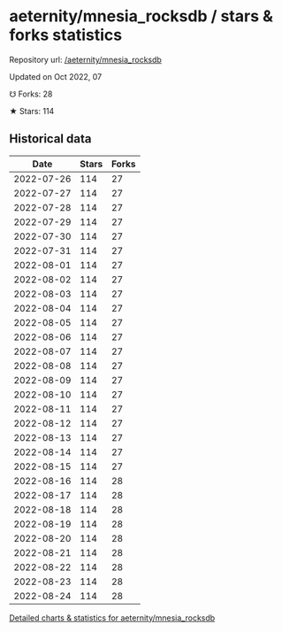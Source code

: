 # aeternity/mnesia_rocksdb / stars & forks statistics

Repository url: [/aeternity/mnesia_rocksdb](https://github.com/aeternity/mnesia_rocksdb)

Updated on Oct 2022, 07

☋ Forks: 28

★ Stars: 114

## Historical data
| Date | Stars | Forks |
|------|-------|-------|
| 2022-07-26 | 114 | 27 | 
| 2022-07-27 | 114 | 27 | 
| 2022-07-28 | 114 | 27 | 
| 2022-07-29 | 114 | 27 | 
| 2022-07-30 | 114 | 27 | 
| 2022-07-31 | 114 | 27 | 
| 2022-08-01 | 114 | 27 | 
| 2022-08-02 | 114 | 27 | 
| 2022-08-03 | 114 | 27 | 
| 2022-08-04 | 114 | 27 | 
| 2022-08-05 | 114 | 27 | 
| 2022-08-06 | 114 | 27 | 
| 2022-08-07 | 114 | 27 | 
| 2022-08-08 | 114 | 27 | 
| 2022-08-09 | 114 | 27 | 
| 2022-08-10 | 114 | 27 | 
| 2022-08-11 | 114 | 27 | 
| 2022-08-12 | 114 | 27 | 
| 2022-08-13 | 114 | 27 | 
| 2022-08-14 | 114 | 27 | 
| 2022-08-15 | 114 | 27 | 
| 2022-08-16 | 114 | 28 | 
| 2022-08-17 | 114 | 28 | 
| 2022-08-18 | 114 | 28 | 
| 2022-08-19 | 114 | 28 | 
| 2022-08-20 | 114 | 28 | 
| 2022-08-21 | 114 | 28 | 
| 2022-08-22 | 114 | 28 | 
| 2022-08-23 | 114 | 28 | 
| 2022-08-24 | 114 | 28 | 


[Detailed charts & statistics for aeternity/mnesia_rocksdb](https://reviewgithub.com/rep/aeternity/mnesia_rocksdb)
